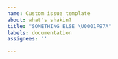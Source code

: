 ```yaml
---
name: Custom issue template
about: what's shakin?
title: "SOMETHING ELSE \U0001F97A"
labels: documentation
assignees: ''

---
```



